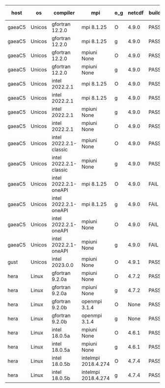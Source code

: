 

| host     | os       | compiler                              | mpi                      | o_g        | netcdf        | build       | u_pass          | u_fail          | s_pass            | s_fail            | e_pass             | e_fail             | nuopc_pass       | nuopc_fail       | artifacts link          |
|----------|----------|---------------------------------------|--------------------------|------------|---------------|-------------|-----------------|-----------------|-------------------|-------------------|--------------------|--------------------|------------------|------------------|-------------------------|
| gaeaC5 | Unicos | gfortran 12.2.0 | mpi 8.1.25  | O | 4.9.0  | PASS | None | None | None | None | None | None | None | None | <a href="https://github.com/esmf-org/esmf-test-artifacts/tree/70036a926a793e6b615571987e363935d94e8867/v8.4.2/gfortran/12.2.0/O/mpi/8.1.25" target="_blank">70036a9</a> | 
| gaeaC5 | Unicos | gfortran 12.2.0 | mpi 8.1.25  | g | 4.9.0  | PASS | None | None | None | None | None | None | None | None | <a href="https://github.com/esmf-org/esmf-test-artifacts/tree/84c4728995bb941a9b744dbec6d8cc2924a7e7c4/v8.4.2/gfortran/12.2.0/g/mpi/8.1.25" target="_blank">84c4728</a> | 
| gaeaC5 | Unicos | gfortran 12.2.0 | mpiuni None  | O | 4.9.0  | PASS | None | None | None | None | None | None | None | None | <a href="https://github.com/esmf-org/esmf-test-artifacts/tree/bb312de805c05160ac758d4b2ed0ab1b79a0b07c/v8.4.2/gfortran/12.2.0/O/mpiuni/None" target="_blank">bb312de</a> | 
| gaeaC5 | Unicos | gfortran 12.2.0 | mpiuni None  | g | 4.9.0  | PASS | None | None | None | None | None | None | None | None | <a href="https://github.com/esmf-org/esmf-test-artifacts/tree/9689c4f68b74cf20c0d325d08d5a2ae1c81cd856/v8.4.2/gfortran/12.2.0/g/mpiuni/None" target="_blank">9689c4f</a> | 
| gaeaC5 | Unicos | intel 2022.2.1 | mpi 8.1.25  | O | 4.9.0  | PASS | None | None | None | None | None | None | None | None | <a href="https://github.com/esmf-org/esmf-test-artifacts/tree/9f7da11297f39dea9edd0fbdc49ac8f2a35376dd/v8.4.2/intel/2022.2.1/O/mpi/8.1.25" target="_blank">9f7da11</a> | 
| gaeaC5 | Unicos | intel 2022.2.1 | mpi 8.1.25  | g | 4.9.0  | PASS | None | None | None | None | None | None | None | None | <a href="https://github.com/esmf-org/esmf-test-artifacts/tree/48305f1320f314e096591d7c4ee14827988729da/v8.4.2/intel/2022.2.1/g/mpi/8.1.25" target="_blank">48305f1</a> | 
| gaeaC5 | Unicos | intel 2022.2.1 | mpiuni None  | g | 4.9.0  | PASS | None | None | None | None | None | None | None | None | <a href="https://github.com/esmf-org/esmf-test-artifacts/tree/4631fc325b0d8d2d7f1cf3be7e7134b54d12bb06/v8.4.2/intel/2022.2.1/g/mpiuni/None" target="_blank">4631fc3</a> | 
| gaeaC5 | Unicos | intel 2022.2.1 | mpiuni None  | O | 4.9.0  | PASS | None | None | None | None | None | None | None | None | <a href="https://github.com/esmf-org/esmf-test-artifacts/tree/85e89d26f1345b6e484bd9cff7c9ab39b55af403/v8.4.2/intel/2022.2.1/O/mpiuni/None" target="_blank">85e89d2</a> | 
| gaeaC5 | Unicos | intel 2022.2.1-classic | mpiuni None  | O | 4.9.0  | PASS | None | None | None | None | None | None | None | None | <a href="https://github.com/esmf-org/esmf-test-artifacts/tree/6361ade69361e8293fa5ea640a44a415ae5668c4/v8.4.2/intel/2022.2.1-classic/O/mpiuni/None" target="_blank">6361ade</a> | 
| gaeaC5 | Unicos | intel 2022.2.1-classic | mpiuni None  | g | 4.9.0  | PASS | None | None | None | None | None | None | None | None | <a href="https://github.com/esmf-org/esmf-test-artifacts/tree/73108d40b7d727ba5bb47ba940de5866d96c9554/v8.4.2/intel/2022.2.1-classic/g/mpiuni/None" target="_blank">73108d4</a> | 
| gaeaC5 | Unicos | intel 2022.2.1-oneAPI | mpi 8.1.25  | O | 4.9.0  | FAIL | None | None | None | None | None | None | None | None | <a href="https://github.com/esmf-org/esmf-test-artifacts/tree/bd45040e7c9fa0c781bf717ea62779806af20e11/v8.4.2/intel/2022.2.1-oneAPI/O/mpi/8.1.25" target="_blank">bd45040</a> | 
| gaeaC5 | Unicos | intel 2022.2.1-oneAPI | mpi 8.1.25  | g | 4.9.0  | FAIL | None | None | None | None | None | None | None | None | <a href="https://github.com/esmf-org/esmf-test-artifacts/tree/d6dc6da0c863075dc52976d1178f598b8e8df6d4/v8.4.2/intel/2022.2.1-oneAPI/g/mpi/8.1.25" target="_blank">d6dc6da</a> | 
| gaeaC5 | Unicos | intel 2022.2.1-oneAPI | mpiuni None  | O | 4.9.0  | FAIL | None | None | None | None | None | None | None | None | <a href="https://github.com/esmf-org/esmf-test-artifacts/tree/8f5d59343515dea703def93a02a33dc5c2954bb0/v8.4.2/intel/2022.2.1-oneAPI/O/mpiuni/None" target="_blank">8f5d593</a> | 
| gaeaC5 | Unicos | intel 2022.2.1-oneAPI | mpiuni None  | g | 4.9.0  | FAIL | None | None | None | None | None | None | None | None | <a href="https://github.com/esmf-org/esmf-test-artifacts/tree/46f97293362f79670311a0d24aaffcb083a8527c/v8.4.2/intel/2022.2.1-oneAPI/g/mpiuni/None" target="_blank">46f9729</a> | 
| gust | Unicos | intel 2023.0.0 | mpiuni None  | O | 4.9.1  | PASS | None | None | None | None | None | None | None | None | <a href="https://github.com/esmf-org/esmf-test-artifacts/tree/794435bdd619134980b7f5b6c0fe42d19972f101/v8.4.2/intel/2023.0.0/O/mpiuni/None" target="_blank">794435b</a> | 
| hera | Linux | gfortran 9.2.0a | mpiuni None  | O | 4.7.2  | PASS | None | None | None | None | None | None | None | None | <a href="https://github.com/esmf-org/esmf-test-artifacts/tree/7f145b5ee00db805fb23274ee847959402206563/v8.4.2/gfortran/9.2.0a/O/mpiuni/None" target="_blank">7f145b5</a> | 
| hera | Linux | gfortran 9.2.0a | mpiuni None  | g | 4.7.2  | PASS | None | None | None | None | None | None | None | None | <a href="https://github.com/esmf-org/esmf-test-artifacts/tree/ca9453828342ac5912c43739360ececb7f12c0f0/v8.4.2/gfortran/9.2.0a/g/mpiuni/None" target="_blank">ca94538</a> | 
| hera | Linux | gfortran 9.2.0b | openmpi 3.1.4  | O | None  | PASS | None | None | None | None | None | None | None | None | <a href="https://github.com/esmf-org/esmf-test-artifacts/tree/e2c89d627c3590c56f170a2995314874329cfa60/v8.4.2/gfortran/9.2.0b/O/openmpi/3.1.4" target="_blank">e2c89d6</a> | 
| hera | Linux | gfortran 9.2.0b | openmpi 3.1.4  | g | None  | PASS | None | None | None | None | None | None | None | None | <a href="https://github.com/esmf-org/esmf-test-artifacts/tree/22dedb5fba40c64854438721f34bd99d5daa845e/v8.4.2/gfortran/9.2.0b/g/openmpi/3.1.4" target="_blank">22dedb5</a> | 
| hera | Linux | intel 18.0.5a | mpiuni None  | O | 4.6.1  | PASS | None | None | None | None | None | None | None | None | <a href="https://github.com/esmf-org/esmf-test-artifacts/tree/c14514aadb5b5d5f64566a26d1afc05f10793ba6/v8.4.2/intel/18.0.5a/O/mpiuni/None" target="_blank">c14514a</a> | 
| hera | Linux | intel 18.0.5a | mpiuni None  | g | 4.6.1  | PASS | None | None | None | None | None | None | None | None | <a href="https://github.com/esmf-org/esmf-test-artifacts/tree/e1d8f4d7a518a6ab9695f66317512472704a7d65/v8.4.2/intel/18.0.5a/g/mpiuni/None" target="_blank">e1d8f4d</a> | 
| hera | Linux | intel 18.0.5b | intelmpi 2018.4.274  | O | 4.7.4  | PASS | None | None | None | None | None | None | None | None | <a href="https://github.com/esmf-org/esmf-test-artifacts/tree/752fe2ce1b0d46d8d680f46161de4789d6960b7d/v8.4.2/intel/18.0.5b/O/intelmpi/2018.4.274" target="_blank">752fe2c</a> | 
| hera | Linux | intel 18.0.5b | intelmpi 2018.4.274  | g | 4.7.4  | PASS | None | None | None | None | None | None | None | None | <a href="https://github.com/esmf-org/esmf-test-artifacts/tree/c5b112256881dddf4da9a2f8f43965249faca5ed/v8.4.2/intel/18.0.5b/g/intelmpi/2018.4.274" target="_blank">c5b1122</a> | 
